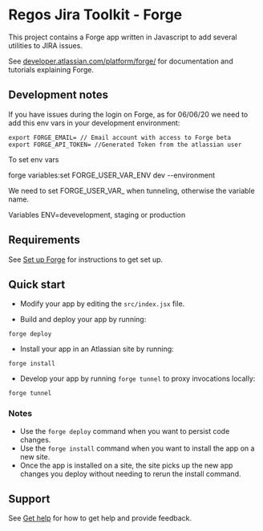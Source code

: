 # Regos Jira Toolkit - Forge 

This project contains a Forge app written in Javascript to add several utilities to JIRA issues.

See [developer.atlassian.com/platform/forge/](https://developer.atlassian.com/platform/forge) for documentation and tutorials explaining Forge.

## Development notes

If you have issues during the login on Forge, as for 06/06/20 we need to add this env vars in your development environment:

```
export FORGE_EMAIL= // Email account with access to Forge beta
export FORGE_API_TOKEN= //Generated Token from the atlassian user 
```

To set env vars 

forge variables:set FORGE_USER_VAR_ENV dev --environment

We need to set FORGE_USER_VAR_ when tunneling, otherwise the variable name.

Variables
ENV=devevelopment, staging or production

## Requirements

See [Set up Forge](https://developer.atlassian.com/platform/forge/set-up-forge/) for instructions to get set up.

## Quick start

- Modify your app by editing the `src/index.jsx` file.

- Build and deploy your app by running:
```
forge deploy
```

- Install your app in an Atlassian site by running:
```
forge install
```

- Develop your app by running `forge tunnel` to proxy invocations locally:
```
forge tunnel
```

### Notes
- Use the `forge deploy` command when you want to persist code changes.
- Use the `forge install` command when you want to install the app on a new site.
- Once the app is installed on a site, the site picks up the new app changes you deploy without needing to rerun the install command.

## Support

See [Get help](https://developer.atlassian.com/platform/forge/get-help/) for how to get help and provide feedback.

